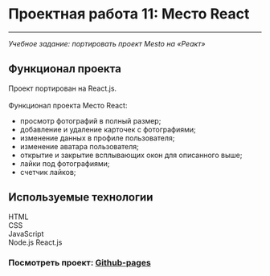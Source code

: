 # Проектная работа 11: Место React
------
_Учебное задание: портировать проект Mesto на «Реакт»_  

## Функционал проекта

Проект портирован на React.js. 
<br/>  
Функционал проекта Место React:

* просмотр фотографий в полный размер;
* добавление и удаление карточек с фотографиями;
* изменение данных в профиле пользователя;
* изменение аватара пользователя;
* открытие и закрытие всплывающих окон для описанного выше;
* лайки под фотографиями;
* счетчик лайков;

## Используемые технологии
  
HTML     
CSS   
JavaScript    
Node.js
React.js  

### Посмотреть проект: [Github-pages](https://ulist2020.github.io/mesto)